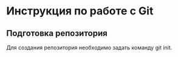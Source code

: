 # Инструкция по работе с Git

## Подготовка репозитория

Для создания репозитория необходимо задать команду git init.
